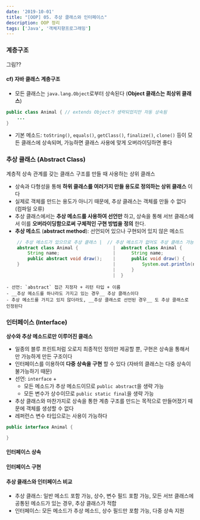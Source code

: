 ```yaml
---
date: '2019-10-01'
title: "[OOP] 05. 추상 클래스와 인터페이스"
description: OOP 정리
tags: ['Java', '객체지향프로그래밍']
---
```


### 계층구조
그림??

#### cf) 자바 클래스 계층구조
- 모든 클래스는 `java.lang.Object`로부터 상속된다 (__Object 클래스는 최상위 클래스__)
```java
public class Animal { // extends Object가 생략되었지만 자동 상속됨
    ...
}
```
- 기본 메소드: `toString()`, `equals()`, `getClass()`, `finalize()`, `clone()` 등이 모든 클래스에 상속되며, 가능하면 클래스 사용에 맞게 오버라이딩하면 좋다

### 추상 클래스 (Abstract Class)
계층적 상속 관계를 갖는 클래스 구조를 만들 때 사용하는 상위 클래스
- 상속과 다형성을 통해 __하위 클래스를 여러가지 만들 용도로 정의하는 상위 클래스__ 이다
- 실제로 객체를 만드는 용도가 아니기 때문에, 추상 클래스는 객체를 만들 수 없다 (컴파일 오류)
- 추상 클래스에서는 __추상 메소드를 사용하여 선언만__ 하고, 상속을 통해 서브 클래스에서 이를 __오버라이딩함으로써 구체적인 구현 방법을 정의__ 한다.
- __추상 메소드__ (__abstract method__): 선언되어 있으나 구현되어 있지 않은 메소드
```java
    // 추상 메소드가 있으므로 추상 클래스 |  // 추상 메소드가 없어도 추상 클래스 가능
    abstract class Animal {             |  abstract class Animal {
        String name;                    |      String name;
        public abstract void draw();    |      public void draw() { 
    }                                   |          System.out.println(name); 
                                        |      }
                                        |  }
```
    - 선언: `abstract` 접근 지정자 + 리턴 타입 + 이름
    - __추상 메소드를 하나라도 가지고 있는 경우__ 추상 클래스이다
    - 추상 메소드를 가지고 있지 않더라도, __추상 클래스로 선언된 경우__ 도 추상 클래스로 인정된다

### 인터페이스 (Interface)
__상수와 추상 메소드로만 이루어진 클래스__
- 일종의 블루 프린트처럼 오로지 최종적인 정의만 제공할 뿐, 구현은 상속을 통해서만 가능하게 만든 구조이다 
- 인터페이스를 이용하여 __다중 상속을 구현__ 할 수 있다 (자바의 클래스는 다중 상속이 불가능하기 때문)
- 선언: `interface` + 
    - 모든 메소드가 추상 메소드이므로 `public abstract`을 생략 가능
    - 모든 변수가 상수이므로 `public static final`을 생략 가능
- 추상 클래스와 마찬가지로 상속을 통한 계층 구조를 만드는 목적으로 만들어졌기 때문에 객체를 생성할 수 없다
- 레퍼런스 변수 타입으로는 사용이 가능하다 
```java
public interface Animal {

}
```

#### 인터페이스 상속


#### 인터페이스 구현


#### 추상 클래스와 인터페이스 비교
- 추상 클래스: 일반 메소드 포함 가능, 상수, 변수 필드 포함 가능, 모든 서브 클래스에 공통된 메소드가 있는 경우, 추상 클래스가 적합
- 인터페이스: 모든 메소드가 추상 메소드, 상수 필드만 포함 가능, 다중 상속 지원